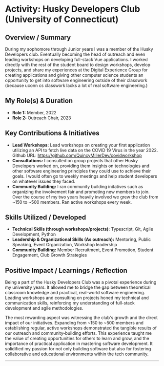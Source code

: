 # Activity: Husky Developers Club (University of Connecticut)


## Overview / Summary

During my sophomore through Junior years I was a member of the Husky Developers club. Eventually becoming the head of outreach and even leading workshops on developing full-stack Vue applications. I worked directly with the rest of the student board to design workshops, develop projects, and share my experiences at the Digital Experience Group for creating applications and giving other computer science students an opportunity to get into software engineering outside of their classwork (because uconn cs classwork lacks a lot of real software engineering.)

## My Role(s) & Duration

*   **Role 1:** Member, 2022
*   **Role 2:** Outreach Chair, 2023

## Key Contributions & Initiatives

*   **Lead Workshops:** Lead workshops on creating your first application utilizing an API to fetch live data on the COVID 19 Virus in the year 2022.
Github URL: https://github.com/QuincyMillerDev/covidworkshop
*   **Consultations:** I consulted on group projects that other Husky Developers worked on, providing them insights on technologies and other software engineering principles they could use to achieve their goals. I would often go to weekly meetings and help student developers on whatever issues they faced.
*   **Community Building:** I ran community building initatives such as organizing the involvement fair and promoting new members to join. Over the course of my two years heavily involved we grew the club from ~150 to ~500 members. Ran active workshops every week.

## Skills Utilized / Developed

*   **Technical Skills (through workshops/projects):** Typescript, Git, Agile Development, Python
*   **Leadership & Organizational Skills (As outreach):** Mentoring, Public Speaking, Event Organization, Workshop leadership
*   **Community Building:** Member Recruitment, Event Promotion, Student Engagement, Club Growth Strategies

## Positive Impact / Learnings / Reflection

Being a part of the Husky Developers Club was a pivotal experience during my university years. It allowed me to bridge the gap between theoretical classroom knowledge and practical, real-world software engineering. Leading workshops and consulting on projects honed my technical and communication skills, reinforcing my understanding of full-stack development and agile methodologies. 

The most rewarding aspect was witnessing the club's growth and the direct impact of our initiatives. Expanding from ~150 to ~500 members and establishing regular, active workshops demonstrated the tangible results of our outreach and community-building efforts. This experience taught me the value of creating opportunities for others to learn and grow, and the importance of practical application in mastering software development. It solidified my passion for not only building software but also for fostering collaborative and educational environments within the tech community.

--- 
